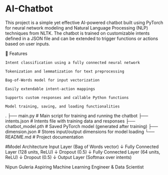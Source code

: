 # AI-Chatbot
This project is a simple yet effective AI-powered chatbot built using PyTorch for neural network modeling and Natural Language Processing (NLP) techniques from NLTK. The chatbot is trained on customizable intents defined in a JSON file and can be extended to trigger functions or actions based on user inputs.

🚀 Features

    Intent classification using a fully connected neural network

    Tokenization and lemmatization for text preprocessing

    Bag-of-Words model for input vectorization

    Easily extendable intent-action mappings

    Supports custom responses and callable Python functions

    Model training, saving, and loading functionalities

.
├── main.py               # Main script for training and running the chatbot
├── intents.json          # Intents file with training data and responses
├── chatbot_model.pth     # Saved PyTorch model (generated after training)
├── dimension.json        # Stores input/output dimensions for model loading
└── README.md             # Project documentation

#Model Architecture
Input Layer (Bag of Words vector)
    ↓
Fully Connected Layer (128 units, ReLU)
    ↓
Dropout (0.5)
    ↓
Fully Connected Layer (64 units, ReLU)
    ↓
Dropout (0.5)
    ↓
Output Layer (Softmax over intents)


Nipun Guleria
Aspiring Machine Learning Engineer & Data Scientist
